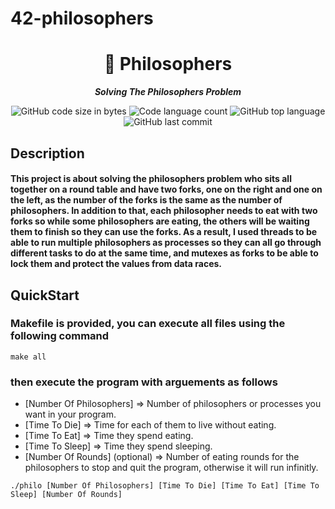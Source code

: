 # 42-philosophers
<h1 align="center">
	📖 Philosophers
</h1>

<p align="center">
	<b><i>Solving The Philosophers Problem</i></b><br>
</p>

<p align="center">
	<img alt="GitHub code size in bytes" src="https://img.shields.io/github/languages/code-size/isaad18/42-philosophers?color=lightblue" />
	<img alt="Code language count" src="https://img.shields.io/github/languages/count/isaad18/42-philosophers?color=yellow" />
	<img alt="GitHub top language" src="https://img.shields.io/github/languages/top/isaad18/42-philosophers?color=blue" />
	<img alt="GitHub last commit" src="https://img.shields.io/github/last-commit/isaad18/42-philosophers?color=green" />
</p>



## Description

#### This project is about solving the philosophers problem who sits all together on a round table and have two forks, one on the right and one on the left, as the number of the forks is the same as the number of philosophers. In addition to that, each philosopher needs to eat with two forks so while some philosophers are eating, the others will be waiting them to finish so they can use the forks. As a result, I used threads to be able to run multiple philosophers as processes so they can all go through different tasks to do at the same time, and mutexes as forks to be able to lock them and protect the values from data races.



## QuickStart

### Makefile is provided, you can execute all files using the following command
```
make all
```

### then execute the program with arguements as follows
- [Number Of Philosophers] => Number of philosophers or processes you want in your program.
- [Time To Die] => Time for each of them to live without eating.
- [Time To Eat] => Time they spend eating.
- [Time To Sleep] => Time they spend sleeping.
- [Number Of Rounds] (optional) => Number of eating rounds for the philosophers to stop and quit the program, otherwise it will run infinitly.
```
./philo [Number Of Philosophers] [Time To Die] [Time To Eat] [Time To Sleep] [Number Of Rounds]
```
